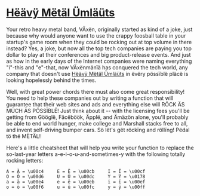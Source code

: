# [Hëävÿ Mëtäl Ümläüts](https://www.codewars.com/kata/heavy-metal-umlauts "https://www.codewars.com/kata/57d4e99bec16701a67000033")

Your retro heavy metal band, VÄxën, originally started as kind of a joke, just because why would anyone want to use the crappy foosball table in your startup's game room when they could be rocking out at top volume in there instead? Yes, a joke, but now all the top tech companies are paying you top dollar to play at their conferences and big product-release events. And just as how in the early days of the Internet companies were naming everything "i"-this and "e"-that, now VÄxënmänïä has conquered the tech world, any company that doesn't use [Hëävÿ Mëtäl Ümläüts](https://en.wikipedia.org/wiki/Metal_umlaut) in ëvëry pössïblë pläcë is looking hopelessly behind the times.

Well, with great power chords there must also come great responsibility! You need to help these companies out by writing a function that will guarantee that their web sites and ads and everything else will RÖCK ÄS MÜCH ÄS PÖSSÏBLË! Just think about it -- with the licensing fees you'll be getting from Gööglë, Fäcëböök, Äpplë, and Ämäzön alone, you'll probably be able to end world hunger, make college and Marshall stacks free to all, and invent self-driving bumper cars. Sö lët's gët röckïng and röllïng! Pëdal tö thë MËTÄL!

Here's a little cheatsheet that will help you write your function to replace the so-last-year letters a-e-i-o-u-and-sometimes-y with the following totally rocking letters:
```
A = Ä = \u00c4     E = Ë = \u00cb     I = Ï = \u00cf
O = Ö = \u00d6     U = Ü = \u00dc     Y = Ÿ = \u0178
a = ä = \u00e4     e = ë = \u00eb     i = ï = \u00ef
o = ö = \u00f6     u = ü = \u00fc     y = ÿ = \u00ff
```